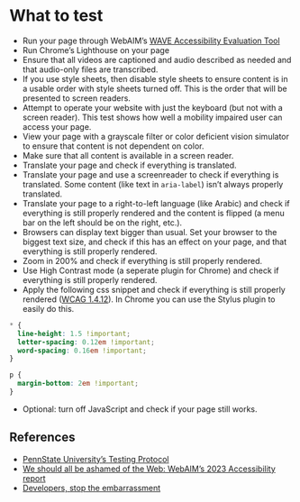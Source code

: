 <!-- @license CC0-1.0 -->

# What to test

- Run your page through WebAIM’s [WAVE Accessibility Evaluation Tool](https://wave.webaim.org/)
- Run Chrome’s Lighthouse on your page
- Ensure that all videos are captioned and audio described as needed and that audio-only files are transcribed.
- If you use style sheets, then disable style sheets to ensure content is in a usable order with style sheets turned off.
  This is the order that will be presented to screen readers.
- Attempt to operate your website with just the keyboard (but not with a screen reader).
  This test shows how well a mobility impaired user can access your page.
- View your page with a grayscale filter or color deficient vision simulator to ensure that
  content is not dependent on color.
- Make sure that all content is available in a screen reader.
- Translate your page and check if everything is translated.
- Translate your page and use a screenreader to check if everything is translated.
  Some content (like text in `aria-label`) isn’t always properly translated.
- Translate your page to a right-to-left language (like Arabic) and check if
  everything is still properly rendered and the content is flipped (a menu bar on the left should be on the right, etc.).
- Browsers can display text bigger than usual. Set your browser to the biggest text size,
  and check if this has an effect on your page, and that everything is still properly rendered.
- Zoom in 200% and check if everything is still properly rendered.
- Use High Contrast mode (a seperate plugin for Chrome) and check if everything is still properly rendered.
- Apply the following css snippet and check if everything is still properly rendered ([WCAG 1.4.12](https://www.w3.org/WAI/WCAG21/Understanding/text-spacing.html)).
  In Chrome you can use the Stylus plugin to easily do this.

```css
* {
  line-height: 1.5 !important;
  letter-spacing: 0.12em !important;
  word-spacing: 0.16em !important;
}

p {
  margin-bottom: 2em !important;
}
```

- Optional: turn off JavaScript and check if your page still works.

## References

- [PennState University’s Testing Protocol](https://accessibility.psu.edu/testing/protocol/)
- [We should all be ashamed of the Web: WebAIM’s 2023 Accessibility report](https://uxdesign.cc/we-should-all-be-ashamed-of-the-web-webaims-2023-accessibility-report-5233c8583dd9)
- [Developers, stop the embarrassment](https://uxdesign.cc/developers-stop-the-embarrassment-5c75de8f4c06)
